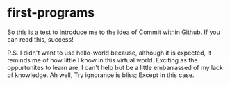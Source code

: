 # first-programs


So this is a test to introduce me to the idea of Commit within Github. 
If you can read this, success!

P.S. I didn't want to use hello-world because, although it is expected,
    It reminds me of how little I know in this virtual world. Exciting 
    as the oppurtunites to learn are, I can't help but be a little 
    embarrassed of my lack of knowledge. Ah well, Try ignorance is 
    bliss; Except in this case.
    
